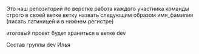 Это наш репозиторий по верстке работа каждого участника команды строго в своей ветке ветку назвать следующим образом имя_фамилия (писать латиницей и в нижнем регистре)

итоговый проект будет храниться в ветке dev

Состав группы 
dev Илья